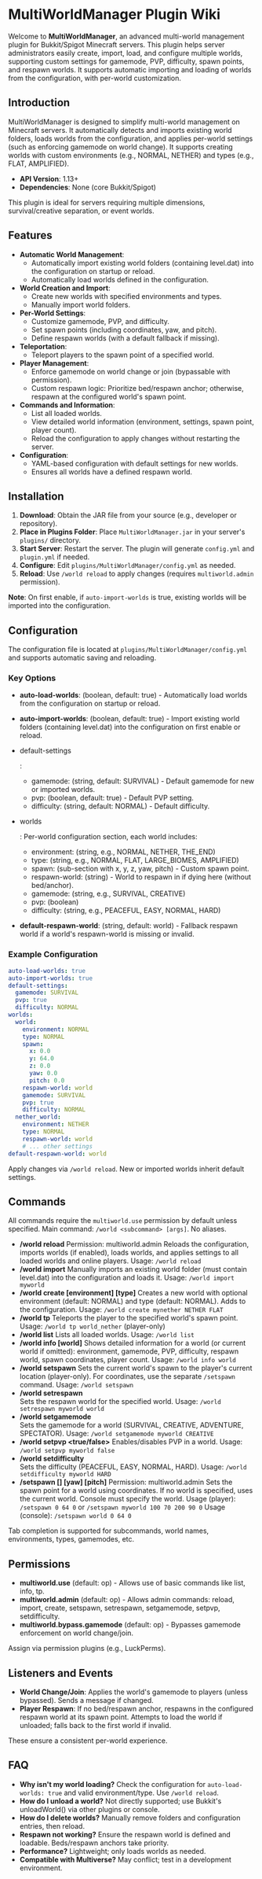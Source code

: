 # MultiWorldManager Plugin Wiki

Welcome to **MultiWorldManager**, an advanced multi-world management plugin for Bukkit/Spigot Minecraft servers. This plugin helps server administrators easily create, import, load, and configure multiple worlds, supporting custom settings for gamemode, PVP, difficulty, spawn points, and respawn worlds. It supports automatic importing and loading of worlds from the configuration, with per-world customization.

## Introduction

MultiWorldManager is designed to simplify multi-world management on Minecraft servers. It automatically detects and imports existing world folders, loads worlds from the configuration, and applies per-world settings (such as enforcing gamemode on world change). It supports creating worlds with custom environments (e.g., NORMAL, NETHER) and types (e.g., FLAT, AMPLIFIED).

- **API Version**: 1.13+
- **Dependencies**: None (core Bukkit/Spigot)

This plugin is ideal for servers requiring multiple dimensions, survival/creative separation, or event worlds.

## Features

- **Automatic World Management**:
  - Automatically import existing world folders (containing level.dat) into the configuration on startup or reload.
  - Automatically load worlds defined in the configuration.
- **World Creation and Import**:
  - Create new worlds with specified environments and types.
  - Manually import world folders.
- **Per-World Settings**:
  - Customize gamemode, PVP, and difficulty.
  - Set spawn points (including coordinates, yaw, and pitch).
  - Define respawn worlds (with a default fallback if missing).
- **Teleportation**:
  - Teleport players to the spawn point of a specified world.
- **Player Management**:
  - Enforce gamemode on world change or join (bypassable with permission).
  - Custom respawn logic: Prioritize bed/respawn anchor; otherwise, respawn at the configured world's spawn point.
- **Commands and Information**:
  - List all loaded worlds.
  - View detailed world information (environment, settings, spawn point, player count).
  - Reload the configuration to apply changes without restarting the server.
- **Configuration**:
  - YAML-based configuration with default settings for new worlds.
  - Ensures all worlds have a defined respawn world.

## Installation

1. **Download**: Obtain the JAR file from your source (e.g., developer or repository).
2. **Place in Plugins Folder**: Place `MultiWorldManager.jar` in your server's `plugins/` directory.
3. **Start Server**: Restart the server. The plugin will generate `config.yml` and `plugin.yml` if needed.
4. **Configure**: Edit `plugins/MultiWorldManager/config.yml` as needed.
5. **Reload**: Use `/world reload` to apply changes (requires `multiworld.admin` permission).

**Note**: On first enable, if `auto-import-worlds` is true, existing worlds will be imported into the configuration.

## Configuration

The configuration file is located at `plugins/MultiWorldManager/config.yml` and supports automatic saving and reloading.

### Key Options

- **auto-load-worlds**: (boolean, default: true) - Automatically load worlds from the configuration on startup or reload.

- **auto-import-worlds**: (boolean, default: true) - Import existing world folders (containing level.dat) into the configuration on first enable or reload.

- default-settings

  :

  - gamemode: (string, default: SURVIVAL) - Default gamemode for new or imported worlds.
  - pvp: (boolean, default: true) - Default PVP setting.
  - difficulty: (string, default: NORMAL) - Default difficulty.

- worlds

  : Per-world configuration section, each world includes:

  - environment: (string, e.g., NORMAL, NETHER, THE_END)
  - type: (string, e.g., NORMAL, FLAT, LARGE_BIOMES, AMPLIFIED)
  - spawn: (sub-section with x, y, z, yaw, pitch) - Custom spawn point.
  - respawn-world: (string) - World to respawn in if dying here (without bed/anchor).
  - gamemode: (string, e.g., SURVIVAL, CREATIVE)
  - pvp: (boolean)
  - difficulty: (string, e.g., PEACEFUL, EASY, NORMAL, HARD)

- **default-respawn-world**: (string, default: world) - Fallback respawn world if a world's respawn-world is missing or invalid.

### Example Configuration

```yaml
auto-load-worlds: true
auto-import-worlds: true
default-settings:
  gamemode: SURVIVAL
  pvp: true
  difficulty: NORMAL
worlds:
  world:
    environment: NORMAL
    type: NORMAL
    spawn:
      x: 0.0
      y: 64.0
      z: 0.0
      yaw: 0.0
      pitch: 0.0
    respawn-world: world
    gamemode: SURVIVAL
    pvp: true
    difficulty: NORMAL
  nether_world:
    environment: NETHER
    type: NORMAL
    respawn-world: world
    # ... other settings
default-respawn-world: world
```

Apply changes via `/world reload`. New or imported worlds inherit default settings.

## Commands

All commands require the `multiworld.use` permission by default unless specified. Main command: `/world <subcommand> [args]`. No aliases.

- **/world reload**
  Permission: multiworld.admin
  Reloads the configuration, imports worlds (if enabled), loads worlds, and applies settings to all loaded worlds and online players.
  Usage: `/world reload`
- **/world import** 
  Manually imports an existing world folder (must contain level.dat) into the configuration and loads it.
  Usage: `/world import myworld`
- **/world create  [environment] [type]**
  Creates a new world with optional environment (default: NORMAL) and type (default: NORMAL). Adds to the configuration.
  Usage: `/world create mynether NETHER FLAT`
- **/world tp** 
  Teleports the player to the specified world's spawn point.
  Usage: `/world tp world_nether` (player-only)
- **/world list**
  Lists all loaded worlds.
  Usage: `/world list`
- **/world info [world]**
  Shows detailed information for a world (or current world if omitted): environment, gamemode, PVP, difficulty, respawn world, spawn coordinates, player count.
  Usage: `/world info world`
- **/world setspawn**
  Sets the current world's spawn to the player's current location (player-only). For coordinates, use the separate `/setspawn` command.
  Usage: `/world setspawn`
- **/world setrespawn**  
  Sets the respawn world for the specified world.
  Usage: `/world setrespawn myworld world`
- **/world setgamemode**  
  Sets the gamemode for a world (SURVIVAL, CREATIVE, ADVENTURE, SPECTATOR).
  Usage: `/world setgamemode myworld CREATIVE`
- **/world setpvp  <true/false>**
  Enables/disables PVP in a world.
  Usage: `/world setpvp myworld false`
- **/world setdifficulty**  
  Sets the difficulty (PEACEFUL, EASY, NORMAL, HARD).
  Usage: `/world setdifficulty myworld HARD`
- **/setspawn []    [yaw] [pitch]**
  Permission: multiworld.admin
  Sets the spawn point for a world using coordinates. If no world is specified, uses the current world. Console must specify the world.
  Usage (player): `/setspawn 0 64 0` or `/setspawn myworld 100 70 200 90 0`
  Usage (console): `/setspawn world 0 64 0`

Tab completion is supported for subcommands, world names, environments, types, gamemodes, etc.

## Permissions

- **multiworld.use** (default: op) - Allows use of basic commands like list, info, tp.
- **multiworld.admin** (default: op) - Allows admin commands: reload, import, create, setspawn, setrespawn, setgamemode, setpvp, setdifficulty.
- **multiworld.bypass.gamemode** (default: op) - Bypasses gamemode enforcement on world change/join.

Assign via permission plugins (e.g., LuckPerms).

## Listeners and Events

- **World Change/Join**: Applies the world's gamemode to players (unless bypassed). Sends a message if changed.
- **Player Respawn**: If no bed/respawn anchor, respawns in the configured respawn world at its spawn point. Attempts to load the world if unloaded; falls back to the first world if invalid.

These ensure a consistent per-world experience.

## FAQ

- **Why isn't my world loading?** Check the configuration for `auto-load-worlds: true` and valid environment/type. Use `/world reload`.
- **How do I unload a world?** Not directly supported; use Bukkit's unloadWorld() via other plugins or console.
- **How do I delete worlds?** Manually remove folders and configuration entries, then reload.
- **Respawn not working?** Ensure the respawn world is defined and loadable. Beds/respawn anchors take priority.
- **Performance?** Lightweight; only loads worlds as needed.
- **Compatible with Multiverse?** May conflict; test in a development environment.
